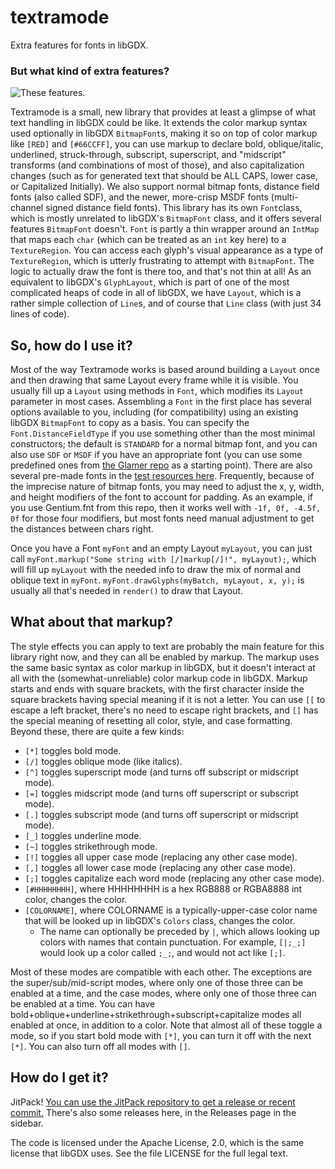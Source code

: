 # textramode
Extra features for fonts in libGDX.

### But what kind of extra features?

![These features.](https://i.imgur.com/JsFxWAB.png)

Textramode is a small, new library that provides at least a
glimpse of what text handling in libGDX could be like. It extends
the color markup syntax used optionally in libGDX `BitmapFont`s,
making it so on top of color markup like `[RED]` and `[#66CCFF]`,
you can use markup to declare bold, oblique/italic, underlined,
struck-through, subscript, superscript, and "midscript" transforms
(and combinations of most of those), and also capitalization
changes (such as for generated text that should be ALL CAPS, lower
case, or Capitalized Initially). We also support normal bitmap fonts,
distance field fonts (also called SDF), and the newer, more-crisp MSDF
fonts (multi-channel signed distance field fonts). This library has its
own `Font`class, which is mostly unrelated to libGDX's `BitmapFont`
class, and it offers several features `BitmapFont` doesn't. `Font` is
partly a thin wrapper around an `IntMap` that maps each `char`
(which can be treated as an `int` key here) to a `TextureRegion`.
You can access each glyph's visual appearance as a type of
`TextureRegion`, which is utterly frustrating to attempt with
`BitmapFont`. The logic to actually draw the font is there too,
and that's not thin at all! As an equivalent to libGDX's
`GlyphLayout`, which is part of one of the most complicated heaps of code
in all of libGDX, we have `Layout`, which is a rather simple collection
of `Line`s, and of course that `Line` class (with just 34 lines of code).

## So, how do I use it?

Most of the way Textramode works is based around building a `Layout` once
and then drawing that same Layout every frame while it is visible. You
usually fill up a `Layout` using methods in `Font`, which modifies its
`Layout` parameter in most cases. Assembling a `Font` in the first place
has several options available to you, including (for compatibility) using
an existing libGDX `BitmapFont` to copy as a basis. You can specify the
`Font.DistanceFieldType` if you use something other than the most minimal
constructors; the default is `STANDARD` for a normal bitmap font, and you
can also use `SDF` or `MSDF` if you have an appropriate font (you can use
some predefined ones from [the Glamer repo](https://github.com/tommyettinger/Glamer/tree/master/premade)
as a starting point). There are also several pre-made fonts in the [test
resources here](https://github.com/tommyettinger/textramode/tree/main/src/test/resources).
Frequently, because of the imprecise nature of bitmap
fonts, you may need to adjust the x, y, width, and height modifiers of the
font to account for padding. As an example, if you use Gentium.fnt from
this repo, then it works well with `-1f, 0f, -4.5f, 0f` for those four
modifiers, but most fonts need manual adjustment to get the distances
between chars right.

Once you have a Font `myFont` and an empty Layout `myLayout`, you can just
call `myFont.markup("Some string with [/]markup[/]!", myLayout);`, which will
fill up `myLayout` with the needed info to draw the mix of normal and oblique
text in `myFont`. `myFont.drawGlyphs(myBatch, myLayout, x, y);` is usually all
that's needed in `render()` to draw that Layout.

## What about that markup?

The style effects you can apply to text are probably the main feature for this
library right now, and they can all be enabled by markup. The markup uses the
same basic syntax as color markup in libGDX, but it doesn't interact at all
with the (somewhat-unreliable) color markup code in libGDX. Markup starts and
ends with square brackets, with the first character inside the square brackets
having special meaning if it is not a letter. You can use `[[` to escape a left
bracket, there's no need to escape right brackets, and `[]` has the special
meaning of resetting all color, style, and case formatting. Beyond these, there
are quite a few kinds:

  - `[*]` toggles bold mode.
  - `[/]` toggles oblique mode (like italics).
  - `[^]` toggles superscript mode (and turns off subscript or midscript mode).
  - `[=]` toggles midscript mode (and turns off superscript or subscript mode).
  - `[.]` toggles subscript mode (and turns off superscript or midscript mode).
  - `[_]` toggles underline mode.
  - `[~]` toggles strikethrough mode.
  - `[!]` toggles all upper case mode (replacing any other case mode).
  - `[,]` toggles all lower case mode (replacing any other case mode).
  - `[;]` toggles capitalize each word mode (replacing any other case mode).
  - `[#HHHHHHHH]`, where HHHHHHHH is a hex RGB888 or RGBA8888 int color, changes the color. 
  - `[COLORNAME]`, where COLORNAME is a typically-upper-case color name that will be looked up in libGDX's `Colors` class, changes the color.
    - The name can optionally be preceded by `|`, which allows looking up colors with names that contain punctuation.
      For example, `[|;_;]` would look up a color called `;_;`, and would not act like `[;]`. 

Most of these modes are compatible with each other. The exceptions are the
super/sub/mid-script modes, where only one of those three can be enabled at
a time, and the case modes, where only one of those three can be enabled at
a time. You can have bold+oblique+underline+strikethrough+subscript+capitalize
modes all enabled at once, in addition to a color. Note that almost all of
these toggle a mode, so if you start bold mode with `[*]`, you can turn it off
with the next `[*]`. You can also turn off all modes with `[]`.

## How do I get it?

JitPack! [You can use the JitPack repository to get a release or recent commit.](https://jitpack.io/#tommyettinger/textramode/)
There's also some releases here, in the Releases page in the sidebar.

The code is licensed under the Apache License, 2.0, which is the same license
that libGDX uses. See the file LICENSE for the full legal text.
